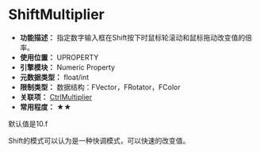﻿# ShiftMultiplier

- **功能描述：** 指定数字输入框在Shift按下时鼠标轮滚动和鼠标拖动改变值的倍率。
- **使用位置：** UPROPERTY
- **引擎模块：** Numeric Property
- **元数据类型：** float/int
- **限制类型：** 数据结构：FVector，FRotator，FColor
- **关联项：** [CtrlMultiplier](CtrlMultiplier/CtrlMultiplier.md)
- **常用程度：** ★★

默认值是10.f

Shift的模式可以认为是一种快调模式，可以快速的改变值。

